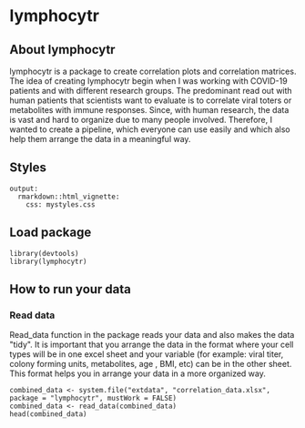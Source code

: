 # lymphocytr

## About lymphocytr

lymphocytr is a package to create correlation plots and correlation matrices. The idea of creating lymphocytr begin when I was working with COVID-19 patients and with different research groups. The predominant read out with human patients that scientists want to evaluate is to correlate viral toters or metabolites with immune responses. Since, with human research, the data is vast and hard to organize due to many people involved. Therefore, I wanted to create a pipeline, which everyone can use easily and which also help them arrange the data in a meaningful way. 

## Styles

    output: 
      rmarkdown::html_vignette:
        css: mystyles.css

## Load package

```{r}
library(devtools)
library(lymphocytr)
```

## How to run your data

### Read data
Read_data function in the package reads your data and also makes the data "tidy". It is important that you arrange the data in the format where your cell types will be in one excel sheet and your variable (for example: viral titer, colony forming units, metabolites, age , BMI, etc) can be in the other sheet. This format helps you in arrange your data in a more organized way. 

```{r}
combined_data <- system.file("extdata", "correlation_data.xlsx", package = "lymphocytr", mustWork = FALSE)
combined_data <- read_data(combined_data)
head(combined_data)
```
